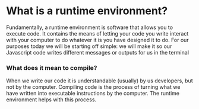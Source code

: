 # What is a runtime environment?
Fundamentally, a runtime environment is software that allows you to execute code. It contains the means of letting your code you write interact with your computer to do whatever it is you have designed it to do. For our purposes today we will be starting off simple: we will make it so our Javascript code writes different messages or outputs for us in the terminal

### What does it mean to compile?
When we write our code it is understandable (usually) by us developers, but not by the computer. Compiling code is the process of turning what we have written into executable instructions by the computer. The runtime environment helps with this process.